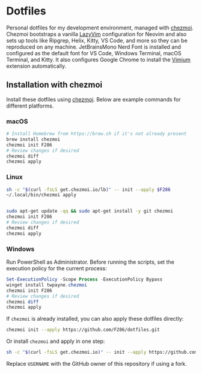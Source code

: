 # Dotfiles

Personal dotfiles for my development environment, managed with [chezmoi](https://www.chezmoi.io/). Chezmoi bootstraps a vanilla [LazyVim](https://lazyvim.github.io) configuration for Neovim and also sets up tools like Ripgrep, Helix, Kitty, VS Code, and more so they can be reproduced on any machine. JetBrainsMono Nerd Font is installed and configured as the default font for VS Code, Windows Terminal, macOS Terminal, and Kitty. It also configures Google Chrome to install the [Vimium](https://chromewebstore.google.com/detail/vimium/dbepggeogbaibhgnhhndojpepiihcmeb) extension automatically.

## Installation with chezmoi

Install these dotfiles using [chezmoi](https://www.chezmoi.io/). Below are example commands for different platforms.

### macOS

```bash
# Install Homebrew from https://brew.sh if it's not already present
brew install chezmoi
chezmoi init F286
# Review changes if desired
chezmoi diff
chezmoi apply
```

### Linux

```bash
sh -c "$(curl -fsLS get.chezmoi.io/lb)" -- init --apply $F286
~/.local/bin/chezmoi apply


sudo apt-get update -qq && sudo apt-get install -y git chezmoi
chezmoi init F286
# Review changes if desired
chezmoi diff
chezmoi apply
```

### Windows

Run PowerShell as Administrator. Before running the scripts, set the execution policy for the current process:

```powershell
Set-ExecutionPolicy -Scope Process -ExecutionPolicy Bypass
winget install twpayne.chezmoi
chezmoi init F286
# Review changes if desired
chezmoi diff
chezmoi apply
```

If `chezmoi` is already installed, you can also apply these dotfiles directly:

```bash
chezmoi init --apply https://github.com/F286/dotfiles.git
```

Or install `chezmoi` and apply in one step:

```bash
sh -c "$(curl -fsLS get.chezmoi.io)" -- init --apply https://github.com/F286/dotfiles.git
```

Replace `USERNAME` with the GitHub owner of this repository if using a fork.
